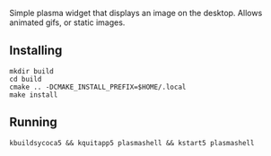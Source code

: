 Simple plasma widget that displays an image on the desktop.
Allows animated gifs, or static images.

Installing
----------

	mkdir build
	cd build
	cmake .. -DCMAKE_INSTALL_PREFIX=$HOME/.local
	make install


Running
---------

	kbuildsycoca5 && kquitapp5 plasmashell && kstart5 plasmashell

